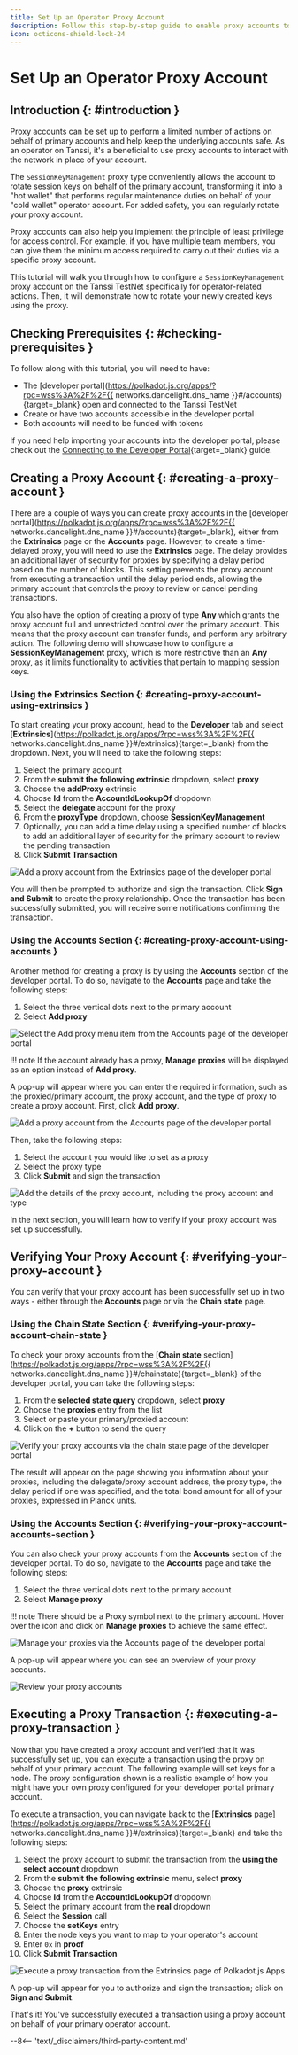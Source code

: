 ```yaml
---
title: Set Up an Operator Proxy Account
description: Follow this step-by-step guide to enable proxy accounts to securely perform operational tasks (such as keys rotation) on behalf of your operator account.
icon: octicons-shield-lock-24
---
```


# Set Up an Operator Proxy Account

## Introduction {: #introduction }

Proxy accounts can be set up to perform a limited number of actions on behalf of primary accounts and help keep the underlying accounts safe. As an operator on Tanssi, it's a beneficial to use proxy accounts to interact with the network in place of your account.

The `SessionKeyManagement` proxy type conveniently allows the account to rotate session keys on behalf of the primary account, transforming it into a "hot wallet" that performs regular maintenance duties on behalf of your "cold wallet" operator account. For added safety, you can regularly rotate your proxy account.

Proxy accounts can also help you implement the principle of least privilege for access control. For example, if you have multiple team members, you can give them the minimum access required to carry out their duties via a specific proxy account.

This tutorial will walk you through how to configure a `SessionKeyManagement` proxy account on the Tanssi TestNet specifically for operator-related actions. Then, it will demonstrate how to rotate your newly created keys using the proxy.

## Checking Prerequisites {: #checking-prerequisites }

To follow along with this tutorial, you will need to have:

- The [developer portal](https://polkadot.js.org/apps/?rpc=wss%3A%2F%2F{{ networks.dancelight.dns_name }}#/accounts){target=\_blank} open and connected to the Tanssi TestNet
- Create or have two accounts accessible in the developer portal
- Both accounts will need to be funded with tokens

If you need help importing your accounts into the developer portal, please check out the [Connecting to the Developer Portal](/builders/toolkit/substrate-api/wallets/talisman/#connecting-to-polkadotjs){target=\_blank} guide.

## Creating a Proxy Account {: #creating-a-proxy-account }

There are a couple of ways you can create proxy accounts in the [developer portal](https://polkadot.js.org/apps/?rpc=wss%3A%2F%2F{{ networks.dancelight.dns_name }}#/accounts){target=\_blank}, either from the **Extrinsics** page or the **Accounts** page. However, to create a time-delayed proxy, you will need to use the **Extrinsics** page. The delay provides an additional layer of security for proxies by specifying a delay period based on the number of blocks. This setting prevents the proxy account from executing a transaction until the delay period ends, allowing the primary account that controls the proxy to review or cancel pending transactions.

You also have the option of creating a proxy of type **Any** which grants the proxy account full and unrestricted control over the primary account. This means that the proxy account can transfer funds, and perform any arbitrary action. The following demo will showcase how to configure a **SessionKeyManagement** proxy, which is more restrictive than an **Any** proxy, as it limits functionality to activities that pertain to mapping session keys.

### Using the **Extrinsics** Section {: #creating-proxy-account-using-extrinsics }

To start creating your proxy account, head to the **Developer** tab and select [**Extrinsics**](https://polkadot.js.org/apps/?rpc=wss%3A%2F%2F{{ networks.dancelight.dns_name }}#/extrinsics){target=\_blank} from the dropdown. Next, you will need to take the following steps:

1. Select the primary account
2. From the **submit the following extrinsic** dropdown, select **proxy**
3. Choose the **addProxy** extrinsic
4. Choose **Id** from the **AccountIdLookupOf** dropdown
5. Select the **delegate** account for the proxy
6. From the **proxyType** dropdown, choose **SessionKeyManagement**
7. Optionally, you can add a time delay using a specified number of blocks to add an additional layer of security for the primary account to review the pending transaction
8. Click **Submit Transaction**

![Add a proxy account from the Extrinsics page of the developer portal](/images/node-operators/validators/operational-tasks/proxy-accounts/proxy-accounts-1.webp)

You will then be prompted to authorize and sign the transaction. Click **Sign and Submit** to create the proxy relationship. Once the transaction has been successfully submitted, you will receive some notifications confirming the transaction.

### Using the Accounts Section {: #creating-proxy-account-using-accounts }

Another method for creating a proxy is by using the **Accounts** section of the developer portal. To do so, navigate to the **Accounts** page and take the following steps:

1. Select the three vertical dots next to the primary account
2. Select **Add proxy**

![Select the Add proxy menu item from the Accounts page of the developer portal](/images/node-operators/validators/operational-tasks/proxy-accounts/proxy-accounts-2.webp)

!!! note
    If the account already has a proxy, **Manage proxies** will be displayed as an option instead of **Add proxy**.

A pop-up will appear where you can enter the required information, such as the proxied/primary account, the proxy account, and the type of proxy to create a proxy account. First, click **Add proxy**.

![Add a proxy account from the Accounts page of the developer portal](/images/node-operators/validators/operational-tasks/proxy-accounts/proxy-accounts-3.webp)

Then, take the following steps:

1. Select the account you would like to set as a proxy
2. Select the proxy type
3. Click **Submit** and sign the transaction

![Add the details of the proxy account, including the proxy account and type](/images/node-operators/validators/operational-tasks/proxy-accounts/proxy-accounts-4.webp)

In the next section, you will learn how to verify if your proxy account was set up successfully.

## Verifying Your Proxy Account {: #verifying-your-proxy-account }

You can verify that your proxy account has been successfully set up in two ways - either through the **Accounts** page or via the **Chain state** page.

### Using the **Chain State** Section {: #verifying-your-proxy-account-chain-state }

To check your proxy accounts from the [**Chain state** section](https://polkadot.js.org/apps/?rpc=wss%3A%2F%2F{{ networks.dancelight.dns_name }}#/chainstate){target=\_blank} of the developer portal, you can take the following steps:

1. From the **selected state query** dropdown, select **proxy**
2. Choose the **proxies** entry from the list
3. Select or paste your primary/proxied account
4. Click on the **+** button to send the query

![Verify your proxy accounts via the chain state page of the developer portal](/images/node-operators/validators/operational-tasks/proxy-accounts/proxy-accounts-5.webp)

The result will appear on the page showing you information about your proxies, including the delegate/proxy account address, the proxy type, the delay period if one was specified, and the total bond amount for all of your proxies, expressed in Planck units.

### Using the Accounts Section {: #verifying-your-proxy-account-accounts-section }

You can also check your proxy accounts from the **Accounts** section of the developer portal. To do so, navigate to the **Accounts** page and take the following steps:

1. Select the three vertical dots next to the primary account
2. Select **Manage proxy**

!!! note
    There should be a Proxy symbol next to the primary account. Hover over the icon and click on **Manage proxies** to achieve the same effect.

![Manage your proxies via the Accounts page of the developer portal](/images/node-operators/validators/operational-tasks/proxy-accounts/proxy-accounts-6.webp)

A pop-up will appear where you can see an overview of your proxy accounts.

![Review your proxy accounts](/images/node-operators/validators/operational-tasks/proxy-accounts/proxy-accounts-7.webp)

## Executing a Proxy Transaction {: #executing-a-proxy-transaction }

Now that you have created a proxy account and verified that it was successfully set up, you can execute a transaction using the proxy on behalf of your primary account. The following example will set keys for a node. The proxy configuration shown is a realistic example of how you might have your own proxy configured for your developer portal primary account.

To execute a transaction, you can navigate back to the [**Extrinsics** page](https://polkadot.js.org/apps/?rpc=wss%3A%2F%2F{{ networks.dancelight.dns_name }}#/extrinsics){target=\_blank} and take the following steps:

1. Select the proxy account to submit the transaction from the **using the select account** dropdown
2. From the **submit the following extrinsic** menu, select **proxy**
3. Choose the **proxy** extrinsic
4. Choose **Id** from the **AccountIdLookupOf** dropdown
5. Select the primary account from the **real** dropdown
6. Select the **Session** call
7. Choose the **setKeys** entry
8. Enter the node keys you want to map to your operator's account
9. Enter `0x` in **proof**
10. Click **Submit Transaction**

![Execute a proxy transaction from the Extrinsics page of Polkadot.js Apps](/images/node-operators/validators/operational-tasks/proxy-accounts/proxy-accounts-8.webp)

A pop-up will appear for you to authorize and sign the transaction; click on **Sign and Submit**.

That's it! You've successfully executed a transaction using a proxy account on behalf of your primary operator account.

--8<-- 'text/_disclaimers/third-party-content.md'
